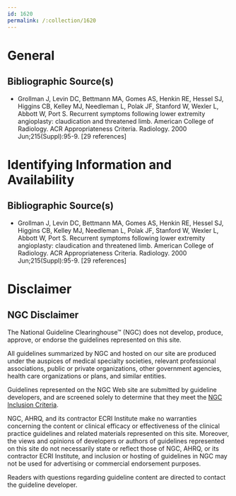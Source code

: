 ```yaml
---
id: 1620
permalink: /:collection/1620
---
```


# General

## Bibliographic Source(s)

- Grollman J, Levin DC, Bettmann MA, Gomes AS, Henkin RE, Hessel SJ, Higgins CB, Kelley MJ, Needleman L, Polak JF, Stanford W, Wexler L, Abbott W, Port S. Recurrent symptoms following lower extremity angioplasty: claudication and threatened limb. American College of Radiology. ACR Appropriateness Criteria. Radiology. 2000 Jun;215(Suppl):95-9. [29 references]

# Identifying Information and Availability

## Bibliographic Source(s)

- Grollman J, Levin DC, Bettmann MA, Gomes AS, Henkin RE, Hessel SJ, Higgins CB, Kelley MJ, Needleman L, Polak JF, Stanford W, Wexler L, Abbott W, Port S. Recurrent symptoms following lower extremity angioplasty: claudication and threatened limb. American College of Radiology. ACR Appropriateness Criteria. Radiology. 2000 Jun;215(Suppl):95-9. [29 references]

# Disclaimer

## NGC Disclaimer

The National Guideline Clearinghouse™ (NGC) does not develop, produce, approve, or endorse the guidelines represented on this site.

All guidelines summarized by NGC and hosted on our site are produced under the auspices of medical specialty societies, relevant professional associations, public or private organizations, other government agencies, health care organizations or plans, and similar entities.

Guidelines represented on the NGC Web site are submitted by guideline developers, and are screened solely to determine that they meet the [NGC Inclusion Criteria](/help-and-about/summaries/inclusion-criteria).

NGC, AHRQ, and its contractor ECRI Institute make no warranties concerning the content or clinical efficacy or effectiveness of the clinical practice guidelines and related materials represented on this site. Moreover, the views and opinions of developers or authors of guidelines represented on this site do not necessarily state or reflect those of NGC, AHRQ, or its contractor ECRI Institute, and inclusion or hosting of guidelines in NGC may not be used for advertising or commercial endorsement purposes.

Readers with questions regarding guideline content are directed to contact the guideline developer.

